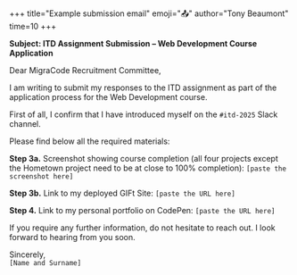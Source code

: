 +++
title="Example submission email"
emoji="📤"
author="Tony Beaumont"
time=10
+++



**Subject: ITD Assignment Submission – Web Development Course Application**

Dear MigraCode Recruitment Committee,

I am writing to submit my responses to the ITD assignment as part of the application process for the Web Development course.

First of all, I confirm that I have introduced myself on the `#itd-2025` Slack channel.

Please find below all the required materials:



  **Step 3a.** Screenshot showing course completion (all four projects except the Hometown project need to be at close to 100% completion): `[paste the screenshot here]`

  **Step 3b.** Link to my deployed GIFt Site:  `[paste the URL here]`

  **Step 4.** Link to my personal portfolio on CodePen: `[paste the URL here]`



If you require any further information, do not hesitate to reach out. I look forward to hearing from you soon.

Sincerely,  
`[Name and Surname]`
